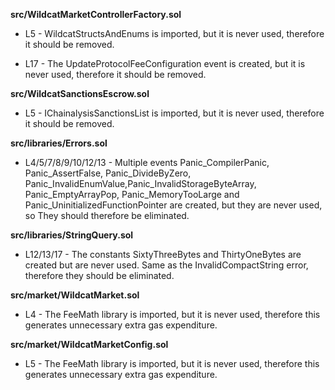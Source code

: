 **src/WildcatMarketControllerFactory.sol**
- L5 - WildcatStructsAndEnums is imported, but it is never used, therefore it should be removed.

- L17 - The UpdateProtocolFeeConfiguration event is created, but it is never used, therefore it should be removed.


**src/WildcatSanctionsEscrow.sol**
- L5 - IChainalysisSanctionsList is imported, but it is never used, therefore it should be removed.


**src/libraries/Errors.sol**
- L4/5/7/8/9/10/12/13 - Multiple events Panic_CompilerPanic, Panic_AssertFalse, Panic_DivideByZero, Panic_InvalidEnumValue,Panic_InvalidStorageByteArray, Panic_EmptyArrayPop, Panic_MemoryTooLarge and Panic_UninitializedFunctionPointer are created, but they are never used, so They should therefore be eliminated.


**src/libraries/StringQuery.sol**
- L12/13/17 - The constants SixtyThreeBytes and ThirtyOneBytes are created but are never used. Same as the InvalidCompactString error, therefore they should be eliminated.


**src/market/WildcatMarket.sol**
- L4 - The FeeMath library is imported, but it is never used, therefore this generates unnecessary extra gas expenditure.


**src/market/WildcatMarketConfig.sol**
- L5 - The FeeMath library is imported, but it is never used, therefore this generates unnecessary extra gas expenditure.


